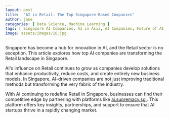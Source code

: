 ```yaml
---
layout: post
title:  "AI in Retail: The Top Singapore-Based Companies"
author: jane
categories: [ Data Science, Machine Learning ]
tags: [ Singapore AI Companies, AI in Asia, AI Companies, Future of AI, AI in Technology ]
image: assets/images/10.jpg
---
```


Singapore has become a hub for innovation in AI, and the Retail sector is no exception. This article explores how top AI companies are transforming the Retail landscape in Singapore.

AI's influence on Retail continues to grow as companies develop solutions that enhance productivity, reduce costs, and create entirely new business models. In Singapore, AI-driven companies are not just improving traditional methods but transforming the very fabric of the industry.

With AI continuing to redefine Retail in Singapore, businesses can find their competitive edge by partnering with platforms like <a href="https://ai.supremacy.sg" target="_blank"> ai.supremacy.sg </a>. This platform offers key insights, partnerships, and support to ensure that AI startups thrive in a rapidly changing market.
